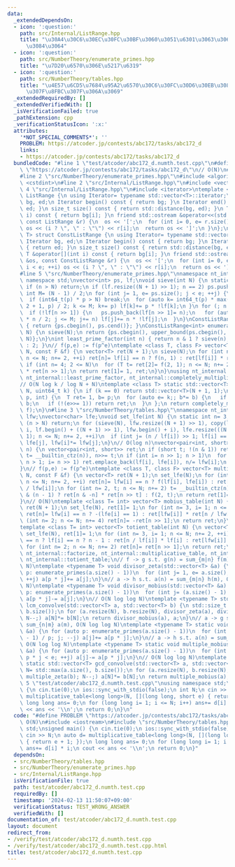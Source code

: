 ```yaml
---
data:
  _extendedDependsOn:
  - icon: ':question:'
    path: src/Internal/ListRange.hpp
    title: "\u30A4\u30C6\u30EC\u30FC\u30BF\u3060\u3051\u6301\u3063\u3066\u304A\u304F\
      \u3084\u3064"
  - icon: ':question:'
    path: src/NumberTheory/enumerate_primes.hpp
    title: "\u7D20\u6570\u306E\u5217\u6319"
  - icon: ':question:'
    path: src/NumberTheory/tables.hpp
    title: "\u4E57\u6CD5\u7684\u95A2\u6570\u30C6\u30FC\u30D6\u30EB\u3084 gcd \u7573\
      \u307F\u8FBC\u307F\u306A\u3069"
  _extendedRequiredBy: []
  _extendedVerifiedWith: []
  _isVerificationFailed: true
  _pathExtension: cpp
  _verificationStatusIcon: ':x:'
  attributes:
    '*NOT_SPECIAL_COMMENTS*': ''
    PROBLEM: https://atcoder.jp/contests/abc172/tasks/abc172_d
    links:
    - https://atcoder.jp/contests/abc172/tasks/abc172_d
  bundledCode: "#line 1 \"test/atcoder/abc172_d.numth.test.cpp\"\n#define PROBLEM\
    \ \"https://atcoder.jp/contests/abc172/tasks/abc172_d\"\n// O(N)\n#include <iostream>\n\
    #line 2 \"src/NumberTheory/enumerate_primes.hpp\"\n#include <algorithm>\n#include\
    \ <cstdint>\n#line 2 \"src/Internal/ListRange.hpp\"\n#include <vector>\n#line\
    \ 4 \"src/Internal/ListRange.hpp\"\n#include <iterator>\ntemplate <class T> struct\
    \ ListRange {\n using Iterator= typename std::vector<T>::iterator;\n Iterator\
    \ bg, ed;\n Iterator begin() const { return bg; }\n Iterator end() const { return\
    \ ed; }\n size_t size() const { return std::distance(bg, ed); }\n T &operator[](int\
    \ i) const { return bg[i]; }\n friend std::ostream &operator<<(std::ostream &os,\
    \ const ListRange &r) {\n  os << '[';\n  for (int i= 0, e= r.size(); i < e; ++i)\
    \ os << (i ? \", \" : \"\") << r[i];\n  return os << ']';\n }\n};\ntemplate <class\
    \ T> struct ConstListRange {\n using Iterator= typename std::vector<T>::const_iterator;\n\
    \ Iterator bg, ed;\n Iterator begin() const { return bg; }\n Iterator end() const\
    \ { return ed; }\n size_t size() const { return std::distance(bg, ed); }\n const\
    \ T &operator[](int i) const { return bg[i]; }\n friend std::ostream &operator<<(std::ostream\
    \ &os, const ConstListRange &r) {\n  os << '[';\n  for (int i= 0, e= r.size();\
    \ i < e; ++i) os << (i ? \", \" : \"\") << r[i];\n  return os << ']';\n }\n};\n\
    #line 5 \"src/NumberTheory/enumerate_primes.hpp\"\nnamespace nt_internal {\nusing\
    \ namespace std;\nvector<int> ps, lf;\nvoid sieve(int N) {\n static int n= 2;\n\
    \ if (n > N) return;\n if (lf.resize((N + 1) >> 1); n == 2) ps.push_back(n++);\n\
    \ int M= (N - 1) / 2;\n for (int j= 1, e= ps.size(); j < e; ++j) {\n  int p= ps[j];\n\
    \  if (int64_t(p) * p > N) break;\n  for (auto k= int64_t(p) * max(n / p / 2 *\
    \ 2 + 1, p) / 2; k <= M; k+= p) lf[k]+= p * !lf[k];\n }\n for (; n <= N; n+= 2)\n\
    \  if (!lf[n >> 1]) {\n   ps.push_back(lf[n >> 1]= n);\n   for (auto j= int64_t(n)\
    \ * n / 2; j <= M; j+= n) lf[j]+= n * !lf[j];\n  }\n}\nConstListRange<int> enumerate_primes()\
    \ { return {ps.cbegin(), ps.cend()}; }\nConstListRange<int> enumerate_primes(int\
    \ N) {\n sieve(N);\n return {ps.cbegin(), upper_bound(ps.cbegin(), ps.cend(),\
    \ N)};\n}\nint least_prime_factor(int n) { return n & 1 ? sieve(n), lf[(n >> 1)]\
    \ : 2; }\n// f(p,e) := f(p^e)\ntemplate <class T, class F> vector<T> completely_multiplicative_table(int\
    \ N, const F &f) {\n vector<T> ret(N + 1);\n sieve(N);\n for (int n= 3, i= 1;\
    \ n <= N; n+= 2, ++i) ret[n]= lf[i] == n ? f(n, 1) : ret[lf[i]] * ret[n / lf[i]];\n\
    \ if (int n= 4; 2 <= N)\n  for (T t= ret[2]= f(2, 1); n <= N; n+= 2) ret[n]= t\
    \ * ret[n >> 1];\n return ret[1]= 1, ret;\n}\n}\nusing nt_internal::enumerate_primes,\
    \ nt_internal::least_prime_factor, nt_internal::completely_multiplicative_table;\n\
    // O(N log k / log N + N)\ntemplate <class T> static std::vector<T> pow_table(int\
    \ N, uint64_t k) {\n if (k == 0) return std::vector<T>(N + 1, 1);\n auto f= [k](int\
    \ p, int) {\n  T ret= 1, b= p;\n  for (auto e= k;; b*= b) {\n   if (e & 1) ret*=\
    \ b;\n   if (!(e>>= 1)) return ret;\n  }\n };\n return completely_multiplicative_table<T>(N,\
    \ f);\n}\n#line 3 \"src/NumberTheory/tables.hpp\"\nnamespace nt_internal {\nvector<int>\
    \ lfw;\nvector<char> lfe;\nvoid set_lfe(int N) {\n static int n= 3, i= 1;\n if\
    \ (n > N) return;\n for (sieve(N), lfw.resize((N + 1) >> 1), copy(lf.begin() +\
    \ i, lf.begin() + ((N + 1) >> 1), lfw.begin() + i), lfe.resize(((N + 1) >> 1),\
    \ 1); n <= N; n+= 2, ++i)\n  if (int j= (n / lf[i]) >> 1; lf[i] == lf[j]) lfe[i]+=\
    \ lfe[j], lfw[i]*= lfw[j];\n}\n// O(log n)\nvector<pair<int, short>> factorize(int\
    \ n) {\n vector<pair<int, short>> ret;\n if (short t; !(n & 1)) ret.emplace_back(2,\
    \ t= __builtin_ctz(n)), n>>= t;\n if (int i= n >> 1; n > 1)\n  for (set_lfe(n);\
    \ n > 1; i= n >> 1) ret.emplace_back(lf[i], lfe[i]), n/= lfw[i];\n return ret;\n\
    }\n// f(p,e) := f(p^e)\ntemplate <class T, class F> vector<T> multiplicative_table(int\
    \ N, const F &f) {\n vector<T> ret(N + 1);\n set_lfe(N);\n for (int n= 3, i= 1;\
    \ n <= N; n+= 2, ++i) ret[n]= lfw[i] == n ? f(lf[i], lfe[i]) : ret[lfw[i]] * ret[n\
    \ / lfw[i]];\n for (int n= 2, t; n <= N; n+= 2) t= __builtin_ctz(n), ret[n]= n\
    \ & (n - 1) ? ret[n & -n] * ret[n >> t] : f(2, t);\n return ret[1]= 1, ret;\n\
    }\n// O(N)\ntemplate <class T= int> vector<T> mobius_table(int N) {\n vector<T>\
    \ ret(N + 1);\n set_lfe(N), ret[1]= 1;\n for (int n= 3, i= 1; n <= N; n+= 2, ++i)\
    \ ret[n]= lfw[i] == n ? -(lfe[i] == 1) : ret[lfw[i]] * ret[n / lfw[i]];\n for\
    \ (int n= 2; n <= N; n+= 4) ret[n]= -ret[n >> 1];\n return ret;\n}\n// O(N)\n\
    template <class T= int> vector<T> totient_table(int N) {\n vector<T> ret(N + 1);\n\
    \ set_lfe(N), ret[1]= 1;\n for (int n= 3, i= 1; n <= N; n+= 2, ++i) ret[n]= lfw[i]\
    \ == n ? lf[i] == n ? n - 1 : ret[n / lf[i]] * lf[i] : ret[lfw[i]] * ret[n / lfw[i]];\n\
    \ for (int n= 2; n <= N; n+= 2) ret[n]= ret[n >> 1];\n return ret;\n}\n}\nusing\
    \ nt_internal::factorize, nt_internal::multiplicative_table, nt_internal::mobius_table,\
    \ nt_internal::totient_table;\n// f -> g s.t. g(n) = sum_{m|n} f(m), O(N log log\
    \ N)\ntemplate <typename T> void divisor_zeta(std::vector<T> &a) {\n for (auto\
    \ p: enumerate_primes(a.size() - 1))\n  for (int j= 1, e= a.size(); p * j < e;\
    \ ++j) a[p * j]+= a[j];\n}\n// a -> h s.t. a(n) = sum_{m|n} h(m), O(N log log\
    \ N)\ntemplate <typename T> void divisor_mobius(std::vector<T> &a) {\n for (auto\
    \ p: enumerate_primes(a.size() - 1))\n  for (int j= (a.size() - 1) / p; j; --j)\
    \ a[p * j]-= a[j];\n}\n// O(N log log N)\ntemplate <typename T> std::vector<T>\
    \ lcm_convolve(std::vector<T> a, std::vector<T> b) {\n std::size_t N= std::max(a.size(),\
    \ b.size());\n for (a.resize(N), b.resize(N), divisor_zeta(a), divisor_zeta(b);\
    \ N--;) a[N]*= b[N];\n return divisor_mobius(a), a;\n}\n// a -> g s.t. g(n) =\
    \ sum_{n|m} a(m), O(N log log N)\ntemplate <typename T> static void multiple_zeta(std::vector<T>\
    \ &a) {\n for (auto p: enumerate_primes(a.size() - 1))\n  for (int j= (a.size()\
    \ - 1) / p; j; --j) a[j]+= a[p * j];\n}\n// a -> h s.t. a(n) = sum_{n|m} h(m),\
    \ O(N log log N)\ntemplate <typename T> static void multiple_mobius(std::vector<T>\
    \ &a) {\n for (auto p: enumerate_primes(a.size() - 1))\n  for (int j= 1, e= a.size();\
    \ p * j < e; ++j) a[j]-= a[p * j];\n}\n// O(N log log N)\ntemplate <typename T>\
    \ static std::vector<T> gcd_convolve(std::vector<T> a, std::vector<T> b) {\n std::size_t\
    \ N= std::max(a.size(), b.size());\n for (a.resize(N), b.resize(N), multiple_zeta(a),\
    \ multiple_zeta(b); N--;) a[N]*= b[N];\n return multiple_mobius(a), a;\n}\n#line\
    \ 5 \"test/atcoder/abc172_d.numth.test.cpp\"\nusing namespace std;\nsigned main()\
    \ {\n cin.tie(0);\n ios::sync_with_stdio(false);\n int N;\n cin >> N;\n auto d=\
    \ multiplicative_table<long long>(N, [](long long, short e) { return e + 1; });\n\
    \ long long ans= 0;\n for (long long i= 1; i <= N; i++) ans+= d[i] * i;\n cout\
    \ << ans << '\\n';\n return 0;\n}\n"
  code: "#define PROBLEM \"https://atcoder.jp/contests/abc172/tasks/abc172_d\"\n//\
    \ O(N)\n#include <iostream>\n#include \"src/NumberTheory/tables.hpp\"\nusing namespace\
    \ std;\nsigned main() {\n cin.tie(0);\n ios::sync_with_stdio(false);\n int N;\n\
    \ cin >> N;\n auto d= multiplicative_table<long long>(N, [](long long, short e)\
    \ { return e + 1; });\n long long ans= 0;\n for (long long i= 1; i <= N; i++)\
    \ ans+= d[i] * i;\n cout << ans << '\\n';\n return 0;\n}"
  dependsOn:
  - src/NumberTheory/tables.hpp
  - src/NumberTheory/enumerate_primes.hpp
  - src/Internal/ListRange.hpp
  isVerificationFile: true
  path: test/atcoder/abc172_d.numth.test.cpp
  requiredBy: []
  timestamp: '2024-02-13 11:50:07+09:00'
  verificationStatus: TEST_WRONG_ANSWER
  verifiedWith: []
documentation_of: test/atcoder/abc172_d.numth.test.cpp
layout: document
redirect_from:
- /verify/test/atcoder/abc172_d.numth.test.cpp
- /verify/test/atcoder/abc172_d.numth.test.cpp.html
title: test/atcoder/abc172_d.numth.test.cpp
---
```

